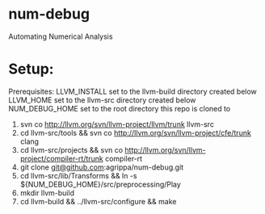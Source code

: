 num-debug
=========

Automating Numerical Analysis

Setup:
======

Prerequisites:
LLVM_INSTALL set to the llvm-build directory created below
LLVM_HOME set to the llvm-src directory created below
NUM_DEBUG_HOME set to the root directory this repo is cloned to

1. svn co http://llvm.org/svn/llvm-project/llvm/trunk llvm-src
2. cd llvm-src/tools && svn co http://llvm.org/svn/llvm-project/cfe/trunk clang
3. cd llvm-src/projects && svn co http://llvm.org/svn/llvm-project/compiler-rt/trunk compiler-rt
4. git clone git@github.com:agrippa/num-debug.git
5. cd llvm-src/lib/Transforms && ln -s ${NUM_DEBUG_HOME}/src/preprocessing/Play
6. mkdir llvm-build
7. cd llvm-build && ../llvm-src/configure && make
